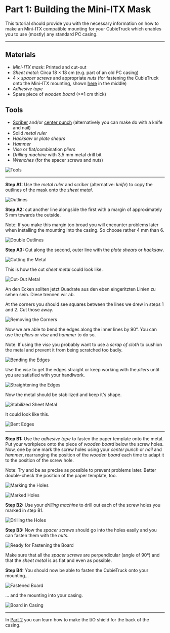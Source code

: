 # Part 1: Building the Mini-ITX Mask

This tutorial should provide you with the necessary information on how to make an Mini-ITX compatible mounting for your CubieTruck which enables you to use (mostly) any standard PC casing.

---

## Materials

* *Mini-ITX mask*: Printed and cut-out 
* *Sheet metal*: Circa 18 × 18 cm (e.g. part of an old PC casing)
* 4 × *spacer screws* and appropriate *nuts* (for fastening the CubieTruck onto the Mini-ITX mounting,
shown [here](https://commons.wikimedia.org/wiki/File:Toennchen_IMGP5029_wp.jpg) in the middle)
* *Adhesive tape*
* Spare piece of *wooden board* (>=1 cm thick)


## Tools

* [Scriber](https://en.wikipedia.org/wiki/Scriber) and/or [center punch](https://en.wikipedia.org/wiki/Punch_%28tool%29#Centre) (alternatively you can make do with a knife and nail)
* Solid *metal ruler*
* *Hacksaw* or *plate shears*
* *Hammer*
* *Vise* or flat/combination *pliers*
* *Drilling machine* with 3,5 mm metal drill bit
* *Wrenches* (for the spacer screws and nuts)

![Tools](figs/pt1/00-Equip.jpg)

---

**Step A1:** Use the *metal ruler* and *scriber* (alternative: *knife*) to copy the outlines of the mask onto the *sheet metal*.

![Outlines](figs/pt1/01-lines.jpg)

**Step A2:** cut another line alongside the first with a margin of approximately 5 mm towards the outside.

Note: If you make this margin too broad you will encounter problems later when installing the mounting into the casing. So choose rather 4 mm than 6.

![Double Outlines](figs/pt1/02-double_lines.jpg)

**Step A3:** Cut along the second, outer line with the *plate shears* or *hacksaw*.

![Cutting the Metal](figs/pt1/03-cut.jpg)

This is how the cut *sheet metal* could look like.

![Cut-Out Metal](figs/pt1/04-cut_finished.jpg)

An den Ecken sollten jetzt Quadrate aus den eben eingeritzten Linien zu sehen sein. Diese trennen wir ab.

At the corners you should see squares between the lines we drew in steps 1 and 2. Cut those away.

![Removing the Corners](figs/pt1/05-corner.jpg)

Now we are able to bend the edges along the inner lines by 90°. You can use the *pliers* or *vise* and *hammer* to do so.

Note: If using the *vise* you probably want to use a *scrap of cloth* to cushion the metal and prevent it from being scratched too badly.

![Bending the Edges](figs/pt1/06-edges.jpg)

Use the *vise* to get the edges straight or keep working with the *pliers* until you are satisfied with your handiwork.

![Straightening the Edges](figs/pt1/07-edges2.jpg)

Now the metal should be stabilized and keep it's shape.

![Stabilized Sheet Metal](figs/pt1/08-anti_wobble.jpg)

It could look like this.

![Bent Edges](figs/pt1/09-otherside.jpg)

---

**Step B1:** Use the *adhesive tape* to fasten the paper template onto the metal.
Put your workpiece onto the piece of *wooden board* below the screw holes.
Now, one by one mark the screw holes using your *center punch* or *nail* and *hammer*, rearranging the position of the *wooden board* each time to adapt it to the position of the screw hole.

Note: Try and be as precise as possible to prevent problems later. Better double-check the position of the paper template, too.

![Marking the Holes](figs/pt1/10-mark_holes.jpg)

![Marked Holes](figs/pt1/11-holes_marked.jpg)

**Step B2:** Use your *drilling machine* to drill out each of the screw holes you marked in step B1.

![Drilling the Holes](figs/pt1/12-drill.jpg)

**Step B3:** Now the *spacer screws* should go into the holes easily and you can fasten them with the *nuts*.

![Ready for Fastening the Board](figs/pt1/13-ready.jpg)

Make sure that all the *spacer screws* are perpendicular (angle of 90°) and that the *sheet metal* is as flat and even as possible.

**Step B4:** You should now be able to fasten the CubieTruck onto your mounting...

![Fastened Board](figs/pt1/14-steady.jpg)

... and the mounting into your casing.


![Board in Casing](figs/pt1/15-casing.jpg)

---

In [Part 2](Story_Pt2_IO_Shield.md) you can learn how to make the I/O shield for the back of the casing.
